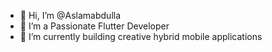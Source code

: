 - 👋 Hi, I’m @Aslamabdulla
- 👀 I’m a Passionate Flutter Developer
- 🌱 I’m currently building creative hybrid mobile applications


<!---
Aslamabdulla/Aslamabdulla is a ✨ special ✨ repository because its `README.md` (this file) appears on your GitHub profile.
You can click the Preview link to take a look at your changes.
--->
